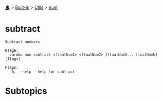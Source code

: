<!--startTocHeader-->
[🏠](../../../README.md) > [Built-in](../../README.md) > [Utils](../README.md) > [num](README.md)
# subtract
<!--endTocHeader-->

```
Subtract numbers

Usage:
  zaruba num subtract <floatNum1> <floatNum2> [floatNum3... floatNumN] [flags]

Flags:
  -h, --help   help for subtract

```

# Subtopics
<!--startTocSubtopic-->
<!--endTocSubtopic-->